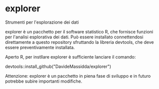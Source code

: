 explorer
========
Strumenti per l'esplorazione dei dati

explorer è un pacchetto per il software statistico R, che fornisce funzioni per l'analisi esplorativa dei dati. Può essere installato connettendosi direttamente a questo repository sfruttando la libreria devtools, che deve essere preventivamente installata.

Aperto R, per instllare explorer è sufficiente lanciare il comando:

devtools::install_github("DavideMassidda/explorer")

Attenzione: explorer è un pacchetto in piena fase di sviluppo e in futuro potrebbe subire importanti modifiche.
